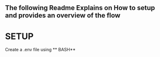 ## The following Readme Explains on How to setup and provides an overview of the flow


# SETUP
Create a .env file using 
** BASH**